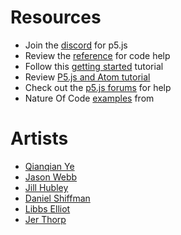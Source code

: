 # Resources 
- Join the [discord](https://discord.com/invite/SHQ8dH25r9) for p5.js 
- Review the [reference](https://p5js.org/reference/) for code help
- Follow this [getting started](https://p5js.org/get-started/) tutorial 
- Review [P5.js and Atom tutorial](http://puthalath.com/how-to-get-started-with-coding-in-javascript-with-p5-and-atom/) 
- Check out the [p5.js forums](https://discourse.processing.org/c/p5js/10) for help
- Nature Of Code [examples](https://github.com/nature-of-code/noc-examples-p5.js) from 
# Artists 
- [Qianqian Ye](https://qianqian-ye.com/)
- [Jason Webb](https://jasonwebb.io/)
- [Jill Hubley](http://jillhubley.com/) 
- [Daniel Shiffman](https://shiffman.net/)
- [Libbs Elliot](https://libselliott.com/)
- [Jer Thorp](https://www.jerthorp.com/) 
